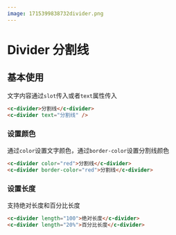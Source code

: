 ```yaml
---
image: 1715399838732divider.png
---
```

# Divider 分割线

## 基本使用
文字内容通过`slot`传入或者`text`属性传入
```html
<c-divider>分割线</c-divider>
<c-divider text="分割线" />
```
### 设置颜色
通过`color`设置文字颜色，通过`border-color`设置分割线颜色
```html
<c-divider color="red">分割线</c-divider>
<c-divider border-color="red">分割线</c-divider>
```
### 设置长度
支持绝对长度和百分比长度
```html
<c-divider length="100">绝对长度</c-divider>
<c-divider length="20%">百分比长度</c-divider>
```